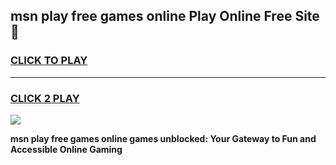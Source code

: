 
## msn play free games online Play Online Free Site 👋
<h3>
<a href="https://download.freeplayer.one?title=msn_play_free_games_online&ref=21F">CLICK TO PLAY</a></h3>
<hr>

<h3>
<a href="https://download.freeplayer.one?title=msn_play_free_games_online&ref=21F">CLICK 2 PLAY</a>
  
</h3>

<a href="https://download.freeplayer.one?title=msn_play_free_games_online&ref=21F"><img src="https://cdnb.artstation.com/p/assets/images/images/032/539/853/original/anto-thomas-button-gif.gif"></a>


**msn play free games online games unblocked: Your Gateway to Fun and Accessible Online Gaming**

